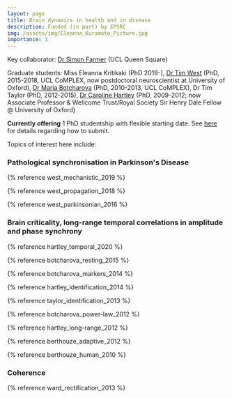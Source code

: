 ```yaml
---
layout: page
title: Brain dynamics in health and in disease
description: Funded (in part) by EPSRC
img: /assets/img/Eleanna_Kuramoto_Picture.jpg
importance: 1
---
```


Key collaborator: [Dr Simon Farmer](https://iris.ucl.ac.uk/iris/browse/profile?upi=SFFAR49) (UCL Queen Square)

Graduate students: Miss Eleanna Kritikaki (PhD 2019-), [Dr Tim West](https://www.mrcbndu.ox.ac.uk/people/dr-tim-west) (PhD, 2015-2018, UCL CoMPLEX, now postdoctoral neuroscientist at University of Oxford), [Dr Maria Botcharova](https://www.linkedin.com/in/mariabotcharova/) (PhD, 2010-2013, UCL CoMPLEX), Dr Tim Taylor (PhD, 2012-2015), [Dr Caroline Hartley](https://www.paediatrics.ox.ac.uk/team/caroline-hartley) (PhD, 2009-2012; now Associate Professor & Wellcome Trust/Royal Society Sir Henry Dale Fellow @ University of Oxford) 



**Currently offering** 1 PhD studentship with flexible starting date. See [here](https://www.sussex.ac.uk/study/fees-funding/phd-funding/view/1200-Dynamics-on-of-networks-and-oscillopathies) for details regarding how to submit. 



Topics of interest here include: 



<h3>Pathological synchronisation in Parkinson's Disease</h3>

{% reference west_mechanistic_2019 %}

{% reference west_propagation_2018 %}

{% reference west_parkinsonian_2016 %}



<h3>Brain criticality, long-range temporal correlations in amplitude and phase synchrony</h3>

{% reference hartley_temporal_2020 %}

{% reference botcharova_resting_2015 %}

{% reference botcharova_markers_2014 %}

{% reference hartley_identification_2014 %}

{% reference taylor_identification_2013 %}

{% reference botcharova_power-law_2012 %}

{% reference hartley_long-range_2012 %}

{% reference berthouze_adaptive_2012 %}

{% reference berthouze_human_2010 %} 



<h3>Coherence</h3>

{% reference ward_rectification_2013 %}
